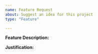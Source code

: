 ```yaml
---
name: Feature Request
about: Suggest an idea for this project
type: "Feature"

---
```


<!--
YOUR ISSUE MAY BE CLOSED IF YOU DO NOT FOLLOW THIS TEMPLATE

Consider searching for similar issues before submitting yours:
https://github.com/Discord4J/Discord4J/issues?q=is%3Aissue%20state%3Aopen%20type%3AFeature
-->

**Feature Description:** <!-- A description of the feature you are requesting. -->

**Justification:** <!-- Justification for the feature you are requesting. -->
